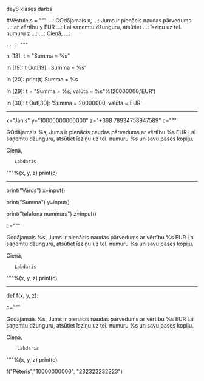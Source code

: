 day8 
klases darbs

#Vēstule
 s = """
    ...: GOdājamais x,
    ...: Jums ir pienācis naudas pārvedums
    ...: ar vērtību y EUR
    ...: Lai saņemtu džunguru, atsūtiet 
    ...: īsziņu uz tel. numuru z
    ...: 
    ...: Cieņā,
    ...: 
    
    ...: """

n [18]: t = "Summa = %s"

In [19]: t
Out[19]: 'Summa = %s'

In [20]: print(t)
Summa = %s

In [29]: t = "Summa = %s, valūta = %s"%(20000000,'EUR')

In [30]: t
Out[30]: 'Summa = 20000000, valūta = EUR'
_____________________
x="Jānis"
y="10000000000000"
z="+368 78934758947589"
c="""

GOdājamais %s,
Jums ir pienācis naudas pārvedums
ar vērtību %s EUR
Lai saņemtu džunguru, atsūtiet 
īsziņu uz tel. numuru %s un savu pases kopiju.

Cieņā,

       Labdaris
"""%(x, y, z)
print(c)
________

print("Vārds")
x=input()

print("Summa")
y=input()

print("telefona nummurs")
z=input()

c="""

Godājamais %s,
Jums ir pienācis naudas pārvedums
ar vērtību %s EUR
Lai saņemtu džunguru, atsūtiet 
īsziņu uz tel. numuru %s un savu pases kopiju.

Cieņā,

       Labdaris
"""%(x, y, z)
print(c)
_______

def f(x, y, z):



  c="""

  Godājamais %s,
  Jums ir pienācis naudas pārvedums
  ar vērtību %s EUR
  Lai saņemtu džunguru, atsūtiet 
  īsziņu uz tel. numuru %s un savu pases kopiju.

  Cieņā,

        Labdaris
  """%(x, y, z)
  print(c)

f("Pēteris","10000000000", "232323232323")





